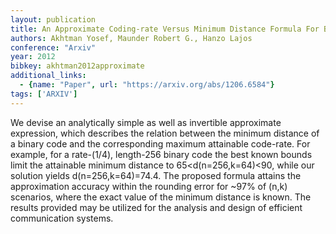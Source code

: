 ```yaml
---
layout: publication
title: An Approximate Coding-rate Versus Minimum Distance Formula For Binary Codes
authors: Akhtman Yosef, Maunder Robert G., Hanzo Lajos
conference: "Arxiv"
year: 2012
bibkey: akhtman2012approximate
additional_links:
  - {name: "Paper", url: "https://arxiv.org/abs/1206.6584"}
tags: ['ARXIV']
---
```

We devise an analytically simple as well as invertible approximate expression, which describes the relation between the minimum distance of a binary code and the corresponding maximum attainable code-rate. For example, for a rate-(1/4), length-256 binary code the best known bounds limit the attainable minimum distance to 65<d(n=256,k=64)<90, while our solution yields d(n=256,k=64)=74.4. The proposed formula attains the approximation accuracy within the rounding error for ~97&#37; of (n,k) scenarios, where the exact value of the minimum distance is known. The results provided may be utilized for the analysis and design of efficient communication systems.
